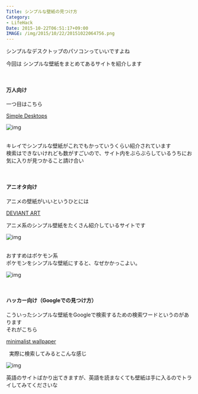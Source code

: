 ```yaml
---
Title: シンプルな壁紙の見つけ方
Category:
- LifeHack
Date: 2015-10-22T06:51:17+09:00
IMAGE: /img/2015/10/22/20151022064756.png
---
```


シンプルなデスクトップのパソコンっていいですよね

今回は シンプルな壁紙をまとめてあるサイトを紹介します

 
#### 万人向け

一つ目はこちら

[Simple Desktops](http://simpledesktops.com/)

![img](/img/2015/10/22/20151022064756.png)

<br />キレイでシンプルな壁紙がこれでもかっていうくらい紹介されています<br />検索はできないけれども数がすごいので、サイト内をぶらぶらしているうちにお気に入りが見つかること請け合い

 

#### アニオタ向け

アニメの壁紙がいいというひとには

[DEVIANT ART](https://www.deviantart.com/search?q=minimalist%20wallpaper)

アニメ系のシンプル壁紙をたくさん紹介しているサイトです

![img](/img/2015/10/22/20151022064836.png)

<br />おすすめはポケモン系<br />ポケモンをシンプルな壁紙にすると、なぜかかっこよい。

![img](/img/2015/10/22/20151022064849.png)

 

#### ハッカー向け（Googleでの見つけ方）

こういったシンプルな壁紙をGoogleで検索するための検索ワードというのがあります<br />それがこちら

[minimalist wallpaper](https://www.google.co.jp/?q=minimalist%20wallpaper)

 
実際に検索してみるとこんな感じ

![img](/img/2015/10/22/20151022065046.png)

英語のサイトばかり出てきますが、英語を読まなくても壁紙は手に入るのでトライしてみてくださいな

